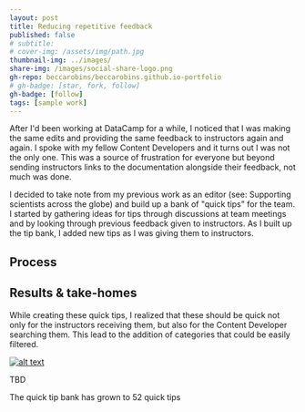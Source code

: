 ```yaml
---
layout: post
title: Reducing repetitive feedback
published: false
# subtitle:
# cover-img: /assets/img/path.jpg
thumbnail-img: ../images/
share-img: /images/social-share-logo.png
gh-repo: beccarobins/beccarobins.github.io-portfolio
# gh-badge: [star, fork, follow]
gh-badge: [follow]
tags: [sample work]
---
```


After I'd been working at DataCamp for a while, I noticed that I was making the same edits and providing the same feedback to instructors again and again. I spoke with my fellow Content Developers and it turns out I was not the only one. This was a source of frustration for everyone but beyond sending instructors links to the documentation alongside their feedback, not much was done.

I decided to take note from my previous work as an editor (see: Supporting scientists across the globe) and build up a bank of "quick tips" for the team. I started by gathering ideas for tips through discussions at team meetings and by looking through previous feedback given to instructors. As I built up the tip bank, I added new tips as I was giving them to instructors.

## Process
## Results & take-homes
While creating these quick tips, I realized that these should be quick not only for the instructors receiving them, but also for the Content Developer searching them. This lead to the addition of categories that could be easily filtered.

[![alt text](https://img.youtube.com/vi/video-id/0.jpg)](https://youtu.be/gifxO3_T2Ug)

<figcaption  class="caption">TBD</figcaption>

The quick tip bank has grown to 52 quick tips 